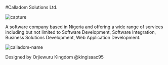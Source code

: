 #Calladom Solutions Ltd.

![capture](https://cloud.githubusercontent.com/assets/13418393/21628261/6a1695de-d21e-11e6-8de5-fad4e298ba96.PNG)

A software company based in Nigeria and offering a wide range of services including but not limited to Software Development, Software Integration, Business Solutions Development, Web Application Development.

![calladom-name](https://cloud.githubusercontent.com/assets/13418393/21628245/4204e00a-d21e-11e6-88e7-1e2305117f43.png)

Designed by Orjiewuru Kingdom @kingisaac95
